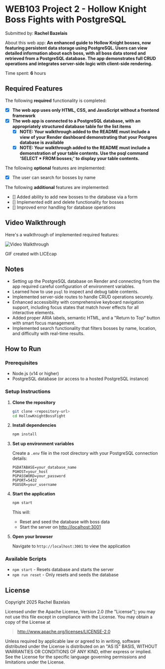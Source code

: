 # WEB103 Project 2 - Hollow Knight Boss Fights with PostgreSQL

Submitted by: **Rachel Bazelais**

About this web app: **An enhanced guide to Hollow Knight bosses, now featuring persistent data storage using PostgreSQL. Users can view detailed information about each boss, with all boss data stored and retrieved from a PostgreSQL database. The app demonstrates full CRUD operations and integrates server-side logic with client-side rendering.**

Time spent: **6** hours

## Required Features

The following **required** functionality is completed:

- [X] **The web app uses only HTML, CSS, and JavaScript without a frontend framework**
- [X] **The web app is connected to a PostgreSQL database, with an appropriately structured database table for the list items**
  - [X] **NOTE: Your walkthrough added to the README must include a view of your Render dashboard demonstrating that your Postgres database is available**
  - [X] **NOTE: Your walkthrough added to the README must include a demonstration of your table contents. Use the psql command 'SELECT * FROM bosses;' to display your table contents.**

The following **optional** features are implemented:

- [X] The user can search for bosses by name

The following **additional** features are implemented:

- [] Added ability to add new bosses to the database via a form
- [] Implemented edit and delete functionality for bosses
- [] Improved error handling for database operations

## Video Walkthrough

Here's a walkthrough of implemented required features:

![Video Walkthrough](images/project2_walkthrough.gif)

GIF created with LICEcap

## Notes

- Setting up the PostgreSQL database on Render and connecting from the app required careful configuration of environment variables.
- Learned how to use `psql` to inspect and debug table contents.
- Implemented server-side routes to handle CRUD operations securely.
- Enhanced accessibility with comprehensive keyboard navigation support, including focus states that match hover effects for all interactive elements.
- Added proper ARIA labels, semantic HTML, and a "Return to Top" button with smart focus management.
- Implemented search functionality that filters bosses by name, location, and difficulty with real-time results.

## How to Run

### Prerequisites

- Node.js (v14 or higher)
- PostgreSQL database (or access to a hosted PostgreSQL instance)

### Setup Instructions

1. **Clone the repository**

   ```bash
   git clone <repository-url>
   cd HollowKnightBossFight
   ```

2. **Install dependencies**

   ```bash
   npm install
   ```

3. **Set up environment variables**

   Create a `.env` file in the root directory with your PostgreSQL connection details:

   ```env
   PGDATABASE=your_database_name
   PGHOST=your_host
   PGPASSWORD=your_password
   PGPORT=5432
   PGUSER=your_username
   ```

4. **Start the application**

   ```bash
   npm start
   ```

   This will:
   - Reset and seed the database with boss data
   - Start the server on <http://localhost:3001>

5. **Open your browser**

   Navigate to `http://localhost:3001` to view the application

### Available Scripts

- `npm start` - Resets database and starts the server
- `npm run reset` - Only resets and seeds the database

## License

Copyright 2025 Rachel Bazelais

Licensed under the Apache License, Version 2.0 (the "License"); you may not use this file except in compliance with the License. You may obtain a copy of the License at

> <http://www.apache.org/licenses/LICENSE-2.0>

Unless required by applicable law or agreed to in writing, software distributed under the License is distributed on an "AS IS" BASIS, WITHOUT WARRANTIES OR CONDITIONS OF ANY KIND, either express or implied. See the License for the specific language governing permissions and limitations under the License.
